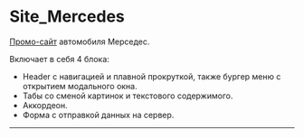 # Site_Mercedes
[Промо-сайт](https://maksgd.github.io/promo-mercedes/) автомобиля Мерседес. 

Включает в себя 4 блока:
* Header с навигацией и плавной прокруткой, также бургер меню с открытием модального окна.
* Табы со сменой картинок и текстового содержимого.
* Аккордеон.
* Форма с отправкой данных на сервер. 
***
